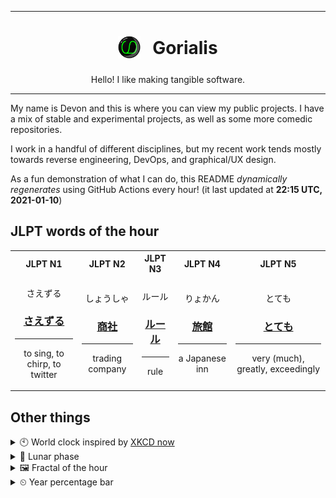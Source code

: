 ***

<h1 align="center">
<sub>
    <img src="readme/resources/avatar.png" height="36">
</sub>
&nbsp;
Gorialis
</h1>
<p align="center">
Hello! I like making tangible software.
</p>

***

My name is Devon and this is where you can view my public projects. I have a mix of stable and experimental projects, as well as some more comedic repositories.

I work in a handful of different disciplines, but my recent work tends mostly towards reverse engineering, DevOps, and graphical/UX design.

As a fun demonstration of what I can do, this README *dynamically regenerates* using GitHub Actions every hour! (it last updated at **22:15 UTC, 2021-01-10**)

<h2>JLPT words of the hour</h2>
<table>
    <tr>
        <th>JLPT N1</th>
        <th>JLPT N2</th>
        <th>JLPT N3</th>
        <th>JLPT N4</th>
        <th>JLPT N5</th>
    </tr>
    <tr>
        <td>
            <p align="center">さえずる</p>
            <h3 align="center"><b><a href="https://jisho.org/search/%E3%81%95%E3%81%88%E3%81%9A%E3%82%8B">さえずる</a></b></h3>
            <hr>
            <p align="center">to sing,<wbr> to chirp,<wbr> to twitter</p>
        </td>
        <td>
            <p align="center">しょうしゃ</p>
            <h3 align="center"><b><a href="https://jisho.org/search/%E5%95%86%E7%A4%BE">商社</a></b></h3>
            <hr>
            <p align="center">trading company</p>
        </td>
        <td>
            <p align="center">ルール</p>
            <h3 align="center"><b><a href="https://jisho.org/search/%E3%83%AB%E3%83%BC%E3%83%AB">ルール</a></b></h3>
            <hr>
            <p align="center">rule</p>
        </td>
        <td>
            <p align="center">りょかん</p>
            <h3 align="center"><b><a href="https://jisho.org/search/%E6%97%85%E9%A4%A8">旅館</a></b></h3>
            <hr>
            <p align="center">a Japanese inn</p>
        </td>
        <td>
            <p align="center">とても</p>
            <h3 align="center"><b><a href="https://jisho.org/search/%E3%81%A8%E3%81%A6%E3%82%82">とても</a></b></h3>
            <hr>
            <p align="center">very (much),<wbr> greatly,<wbr> exceedingly</p>
        </td>
    </tr>
</table>

<h2>Other things</h2>
<details>
<summary>🕙  World clock inspired by <a href="https://xkcd.com/now">XKCD now</a></summary>

> <img src="generated/now.png" width="512">

</details>
<details>
<summary>🌙 Lunar phase</summary>

The moon is approximately 94.32% through its phase ().

</details>
<details>
<summary>&#x1f5bc; Fractal of the hour</summary>

> <img src="generated/fractal.png" width="512">

</details>
<details>
<summary>&#x23f2; Year percentage bar</summary>
<pre><code>2021 [▁▁▁▁▁▁▁▁▁▁▁▁▁▁▁▁▁▁▁▁] 2.72%</code></pre>
</details>
